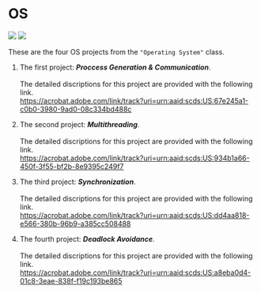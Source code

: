 # OS

![](https://img.shields.io/badge/C-yellowgreen)
![](https://img.shields.io/badge/C++-17-orange)


These are the four OS projects from the `"Operating System"` class. 
1. The first project:  ***Proccess Generation & Communication***. <br><br>
The detailed discriptions for this project are provided with the following link. <br>
https://acrobat.adobe.com/link/track?uri=urn:aaid:scds:US:67e245a1-c0b0-3980-9ad0-08c334bd488c

2. The second project: ***Multithreading***. <br><br>
The detailed discriptions for this project are provided with the following link. <br>
https://acrobat.adobe.com/link/track?uri=urn:aaid:scds:US:934b1a66-450f-3f55-bf2b-8e9395c249f7

3. The third project: ***Synchronization***. <br><br>
The detailed discriptions for this project are provided with the following link. <br>
https://acrobat.adobe.com/link/track?uri=urn:aaid:scds:US:dd4aa818-e566-380b-96b9-a385cc508488

4. The fourth project: ***Deadlock Avoidance***. <br><br>
The detailed discriptions for this project are provided with the following link. <br>
https://acrobat.adobe.com/link/track?uri=urn:aaid:scds:US:a8eba0d4-01c8-3eae-838f-f19c193be865
